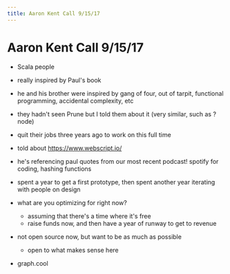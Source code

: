```yaml
---
title: Aaron Kent Call 9/15/17
---
```


# Aaron Kent Call 9/15/17

* Scala people

* really inspired by Paul's book

* he and his brother were inspired by gang of four, out of tarpit, functional programming, accidental complexity, etc

* they hadn't seen Prune but I told them about it (very similar, such as ? node)

* quit their jobs three years ago to work on this full time 

* told about https://www.webscript.io/

* he's referencing paul quotes from our most recent podcast! spotify for coding, hashing functions

* spent a year to get a first prototype, then spent another year iterating with people on design

* what are you optimizing for right now?
  * assuming that there's a time where it's free
  * raise funds now, and then have a year of runway to get to revenue
 
* not open source now, but want to be as much as possible
  * open to what makes sense here
  

* graph.cool 


<script>

(function(i,s,o,g,r,a,m){i['GoogleAnalyticsObject']=r;i[r]=i[r]||function(){
(i[r].q=i[r].q||[]).push(arguments)},i[r].l=1*new Date();a=s.createElement(o),
m=s.getElementsByTagName(o)[0];a.async=1;a.src=g;m.parentNode.insertBefore(a,m)
})(window,document,'script','https://www.google-analytics.com/analytics.js','ga');

ga('create', 'UA-103157758-1', 'auto');
ga('send', 'pageview');

</script>
<script repoPath="stevekrouse/futureofcoding.org" type="text/javascript" src="/unbreakable-links/index.js"></script>